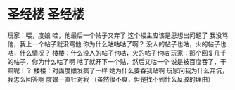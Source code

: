# 圣经楼 圣经楼
玩家：喂，度娘
哇，他最后一个帖子又弃了
这个楼主应该是思想出问题了
我没骂他，我上一个帖子就没骂他
你为什么咕咕咕了啊？
没人的帖子也咕，火的帖子也咕，什么情况？
楼楼：什么没人的帖子也咕，火的帖子也咕
玩家：那个回复几千的帖子，你为什么咕了啊
咕了就开下一个贴，然后又咕一个
说是被百度吞了，干嘛呢！？
楼楼：对面度娘发疯了一样
她为什么要吞我贴啊
玩家问我为什么弃坑，我怎么回答啊
度娘一直针对我
（虽然很不爽，但是找不到什么反驳的理由）